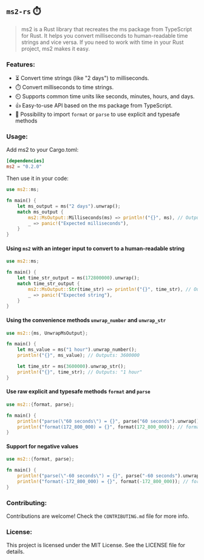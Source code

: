 ## `ms2-rs` ⏱️
> ms2 is a Rust library that recreates the ms package from TypeScript for Rust. It helps you convert milliseconds to human-readable time strings and vice versa. If you need to work with time in your Rust project, ms2 makes it easy.

### Features:
- ⏳ Convert time strings (like "2 days") to milliseconds.
- ⏱️ Convert milliseconds to time strings.
- ⏲️ Supports common time units like seconds, minutes, hours, and days.
- 👍 Easy-to-use API based on the ms package from TypeScript.
- 🍒 Possibility to import `format` or `parse` to use explicit and typesafe methods

### Usage:
Add ms2 to your Cargo.toml:

```toml
[dependencies]
ms2 = "0.2.0"
```

Then use it in your code:

```rust
use ms2::ms;

fn main() {
    let ms_output = ms("2 days").unwrap();
    match ms_output {
        ms2::MsOutput::Milliseconds(ms) => println!("{}", ms), // Outputs: 172800000
        _ => panic!("Expected milliseconds"),
    }
}
```

#### Using `ms2` with an integer input to convert to a human-readable string

```rust
use ms2::ms;

fn main() {
    let time_str_output = ms(172800000).unwrap();
    match time_str_output {
        ms2::MsOutput::Str(time_str) => println!("{}", time_str), // Outputs: "2 days"
        _ => panic!("Expected string"),
    }
}
```

#### Using the convenience methods `unwrap_number` and `unwrap_str`

```rust
use ms2::{ms, UnwrapMsOutput};

fn main() {
    let ms_value = ms("1 hour").unwrap_number();
    println!("{}", ms_value); // Outputs: 3600000

    let time_str = ms(3600000).unwrap_str();
    println!("{}", time_str); // Outputs: "1 hour"    
}

```

#### Use raw explicit and typesafe methods `format` and `parse`
```rust
use ms2::{format, parse};

fn main() {
    println!("parse(\"60 seconds\") = {}", parse("60 seconds").unwrap()); // parse("60 seconds") = 60000
    println!("format(172_800_000) = {}", format(172_800_000)); // format(172_800_000) = 2 days
}
```

#### Support for negative values
```rust
use ms2::{format, parse};

fn main() {
    println!("parse(\"-60 seconds\") = {}", parse("-60 seconds").unwrap()); // parse("-60 seconds") = -60000
    println!("format(-172_800_000) = {}", format(-172_800_000)); // format(-172_800_000) = -2 days
}
```

### Contributing:
Contributions are welcome! Check the `CONTRIBUTING.md` file for more info.

### License:
This project is licensed under the MIT License. See the LICENSE file for details.
